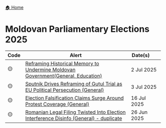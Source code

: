 <a href="{{ '/' | relative_url }}" class="home-button">🏠 Home</a>

# Moldovan Parliamentary Elections 2025

| Code | Alert | Date(s)&nbsp;&nbsp;&nbsp;&nbsp;&nbsp;&nbsp; |
|---|---------------|-----------------|
| 🟡 | [Reframing Historical Memory to Undermine Moldovan Government(General, Education)](https://drive.google.com/file/d/1GVh1Ow6p-ItXzwtsQIlN2TT5fQbQAfPK/view?usp=drivesdk) | 2 Jul 2025 |  
| 🟡 | [Sputnik Drives Reframing of Guțul Trial as EU Political Persecution (General)](https://drive.google.com/file/d/1HhzkU0sVTuv-h0jMlY-iEST69kab34xz/view?usp=drivesdk) | 3 Jul 2025 |  
| 🟡 | [Election Falsification Claims Surge Around Protest Coverage (General)](https://drive.google.com/file/d/17ErFZzFutcXCAkq-8hMsrlXCySZfQ3eG/view?usp=drivesdk) | 16 Jul 2025 |  
| 🟡 | [Romanian Legal Filing Twisted Into Election Interference Disinfo (General) - duplicate](https://drive.google.com/file/d/1F1oI0OPUIfe8JId7K6vNnOgwpm0Gez3Q/view?usp=drivesdk) | 26 Jun 2025 |